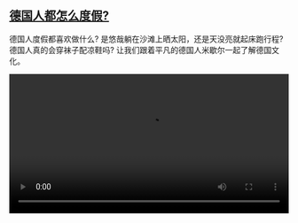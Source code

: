 <!--1708244223000-->
[德国人都怎么度假?](https://www.dw.com/zh/%E5%BE%B7%E5%9B%BD%E4%BA%BA%E9%83%BD%E6%80%8E%E4%B9%88%E5%BA%A6%E5%81%87?/a-68267281)
------

<p>德国人度假都喜欢做什么? 是悠哉躺在沙滩上晒太阳，还是天没亮就起床跑行程? 德国人真的会穿袜子配凉鞋吗? 让我们跟着平凡的德国人米歇尔一起了解德国文化。</small></p><video src="https://tvdownloaddw-a.akamaihd.net/dwtv_video/flv/vdt_zh/2024/dwvgchi240215_urlaub_01icw_AVC_1280x720.mp4" controls style="width:100%"></video>
